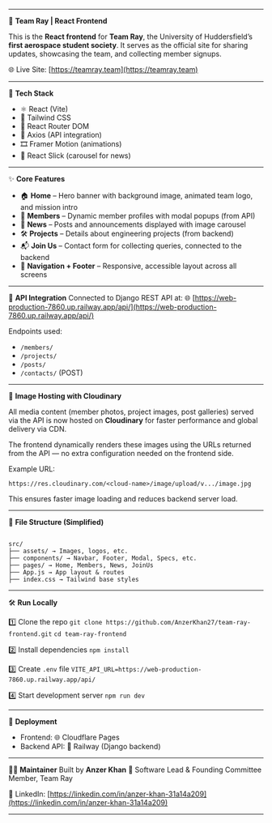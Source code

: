
---

🚀 **Team Ray | React Frontend**

This is the **React frontend** for **Team Ray**, the University of Huddersfield’s **first aerospace student society**. It serves as the official site for sharing updates, showcasing the team, and collecting member signups.

🌐 Live Site: [https://teamray.team](https://teamray.team)

---

🔧 **Tech Stack**

* ⚛️ React (Vite)
* 🎨 Tailwind CSS
* 🔁 React Router DOM
* 🔌 Axios (API integration)
* 🎞️ Framer Motion (animations)
* 📰 React Slick (carousel for news)

---

✨ **Core Features**

* 🏠 **Home** – Hero banner with background image, animated team logo, and mission intro
* 👥 **Members** – Dynamic member profiles with modal popups (from API)
* 📰 **News** – Posts and announcements displayed with image carousel
* 🛠️ **Projects** – Details about engineering projects (from backend)
* 📬 **Join Us** – Contact form for collecting queries, connected to the backend
* 🧭 **Navigation + Footer** – Responsive, accessible layout across all screens

---

🔌 **API Integration**
Connected to Django REST API at:
🌐 [https://web-production-7860.up.railway.app/api/](https://web-production-7860.up.railway.app/api/)

Endpoints used:

* `/members/`
* `/projects/`
* `/posts/`
* `/contacts/` (POST)

---

📸 **Image Hosting with Cloudinary**

All media content (member photos, project images, post galleries) served via the API is now hosted on **Cloudinary** for faster performance and global delivery via CDN.

The frontend dynamically renders these images using the URLs returned from the API — no extra configuration needed on the frontend side.

Example URL:

```
https://res.cloudinary.com/<cloud-name>/image/upload/v.../image.jpg
```

This ensures faster image loading and reduces backend server load.

---



📁 **File Structure (Simplified)**

```

src/
├── assets/ → Images, logos, etc.
├── components/ → Navbar, Footer, Modal, Specs, etc.
├── pages/ → Home, Members, News, JoinUs
├── App.js → App layout & routes
├── index.css → Tailwind base styles

```
---

🛠️ **Run Locally**

1️⃣ Clone the repo
`git clone https://github.com/AnzerKhan27/team-ray-frontend.git`
`cd team-ray-frontend`

2️⃣ Install dependencies
`npm install`

3️⃣ Create `.env` file
`VITE_API_URL=https://web-production-7860.up.railway.app/api/`

4️⃣ Start development server
`npm run dev`

---

🚀 **Deployment**

* Frontend: 🌐 Cloudflare Pages
* Backend API: 🚉 Railway (Django backend)

---

👨‍💻 **Maintainer**
Built by **Anzer Khan**
🧠 Software Lead & Founding Committee Member, Team Ray

🔗 LinkedIn: [https://linkedin.com/in/anzer-khan-31a14a209](https://linkedin.com/in/anzer-khan-31a14a209)


---

